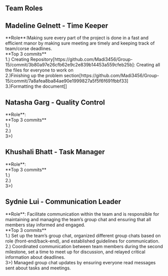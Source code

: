 ## Team Roles

## Madeline Gelnett - Time Keeper
<p>**Role**:Making sure every part of the project is done in a fast and efficient manor by making sure meeting are timely and keeping track of team/corse deadlines.<br>
**Top 3 commits**<br>
1.) Creating Repository[https://github.com/Madi3456/Group-15/commit/3b80a97e26cfb62e9c2e839b14453a559cfeb25b]: Creating all the files for everyone to work on<br>2.)Finishing up the problem section[https://github.com/Madi3456/Group-15/commit/7a8afea8ba84ae90e1999827a5f5f6f691fbbf33]<br>3.)Formatting the document[]</p>

## Natasha Garg - Quality Control
<p>**Role**:

<br>
**Top 3 commits**
<br>
1.) 
<br>
2.)
<br>
3>)
</p>

## Khushali Bhatt - Task Manager
<p>**Role**:

<br>
**Top 3 commits**
<br>
1.) 
<br>
2.)
<br>
3>)
</p>

## Sydnie Lui - Communication Leader
<p>**Role**: Facilitate communication within the team and is responsible for maintaining and managing the team’s group chat and ensuring that all members stay informed and engaged.

<br>
**Top 3 commits**
<br>
1.) Set up the team’s group chat, organized different group chats based on role (front-end/back-end), and established guidelines for communication.
<br>
2.) Coordinated communication between team members during the second milestone, set a time to meet up for discussion, and relayed critical information about deadlines.
<br>
3>) Managed group chat updates by ensuring everyone read messages sent about tasks and meetings.
</p>

